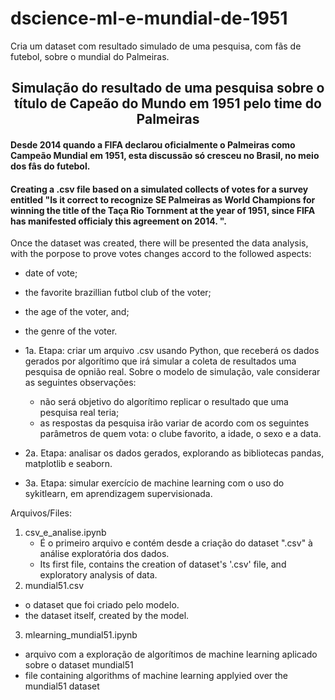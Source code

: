 # dscience-ml-e-mundial-de-1951
Cria um dataset com resultado simulado de uma pesquisa, com fãs de futebol, sobre o mundial do Palmeiras.

## <center>Simulação do resultado de uma pesquisa sobre o título de Capeão do Mundo em 1951 pelo time do Palmeiras</center>
#### Desde 2014 quando a FIFA declarou oficialmente o Palmeiras como Campeão Mundial em 1951, esta discussão só cresceu no Brasil, no meio dos fâs do futebol.
#### Creating a .csv file based on a simulated collects of votes for a survey entitled "Is it correct to recognize SE Palmeiras as World Champions for winning the title of the Taça Rio Tornment at the year of 1951, since FIFA has manifested officialy this agreement on 2014. ". 
Once the dataset was created, there will be presented the data analysis, with the porpose to prove votes changes accord to the followed aspects:
- date of vote;
- the favorite brazillian futbol club of the voter;
- the age of the voter, and;
- the genre of the voter.

- 1a. Etapa: criar um arquivo .csv usando Python, que receberá os dados gerados por algorítimo que irá simular a coleta de resultados uma pesquisa de opnião real. Sobre o modelo de simulação, vale considerar as seguintes observações:
    + não será objetivo do algorítimo replicar o resultado que uma pesquisa real teria;
    + as respostas da pesquisa irão variar de acordo com os seguintes parâmetros de quem vota: o clube favorito, a idade, o sexo e a data.

- 2a. Etapa: analisar os dados gerados, explorando as bibliotecas pandas, matplotlib e seaborn.

- 3a. Etapa: simular exercício de machine learning com o uso do sykitlearn, em aprendizagem supervisionada.

Arquivos/Files:
1. csv_e_analise.ipynb  
   - É o primeiro arquivo e contém desde a criação do dataset ".csv" à análise exploratória dos dados.
   - Its first file, contains the creation of dataset's '.csv' file, and exploratory analysis of data.
2. mundial51.csv
  - o dataset que foi criado pelo modelo.
  - the dataset itself, created by the model.

3. mlearning_mundial51.ipynb
  - arquivo com a exploração de algorítimos de machine learning aplicado sobre o dataset mundial51
  - file containing algorithms of machine learning applyied over the mundial51 dataset
